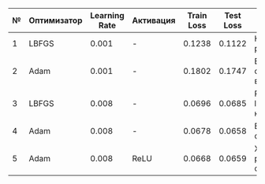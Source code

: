 | №  | Оптимизатор | Learning Rate | Активация | Train Loss | Test Loss | Вывод               |
|----|-------------|---------------|-----------|------------|-----------|---------------------------|
| 1  | LBFGS       | 0.001         | -         | 0.1238     | 0.1122    | Нестабильные результаты   |
| 2  | Adam        | 0.001         | -         | 0.1802     | 0.1747    | Более стабильно, но выше лосс   |
| 3  | LBFGS       | 0.008         | -         | 0.0696     | 0.0685    | Резкий спад loss, нестабильно            |
| 4  | Adam        | 0.008         | -         | 0.0678     | 0.0658    | Высокая стабильность         |
| 5  | Adam        | 0.008         | ReLU      | 0.0668     | 0.0659    | Хороший результат, стабильность |